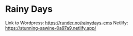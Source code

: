 # Rainy Days



Link to Wordpress: https://runder.no/rainydays-cms
Netlify: https://stunning-sawine-0a97a9.netlify.app/
